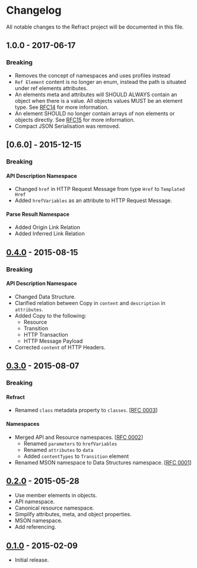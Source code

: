 # Changelog
All notable changes to the Refract project will be documented in this file.

## 1.0.0 - 2017-06-17

### Breaking

- Removes the concept of namespaces and uses profiles instead
- `Ref Element` content is no longer an enum, instead the path is situated
  under ref elements attributes.
- An elements meta and attributes will SHOULD ALWAYS contain an object when
  there is a value. All objects values MUST be an element type. See
  [RFC14](https://github.com/refractproject/rfcs/blob/master/text/0014-meta-attributes-type.md)
  for more information.
- An element SHOULD no longer contain arrays of non elements or objects
  directly. See
  [RFC15](https://github.com/refractproject/rfcs/blob/master/text/0015-full-serialisation.md)
  for more information.
- Compact JSON Serialisation was removed.

## [0.6.0] - 2015-12-15

### Breaking

#### API Description Namespace
- Changed `href` in HTTP Request Message from type `Href` to `Templated Href`
- Added `hrefVariables` as an attribute to HTTP Request Message.

#### Parse Result Namespace
- Added Origin Link Relation
- Added Inferred Link Relation

## [0.4.0] - 2015-08-15

### Breaking

#### API Description Namespace
- Changed Data Structure.
- Clarified relation between Copy in `content` and `description` in `attributes`.
- Added Copy to the following:
  - Resource
  - Transition
  - HTTP Transaction
  - HTTP Message Payload
- Corrected `content` of HTTP Headers.

## [0.3.0] - 2015-08-07

### Breaking

#### Refract
- Renamed `class` metadata property to `classes`. [[RFC 0003]]

#### Namespaces
- Merged API and Resource namespaces. [[RFC 0002]]
  - Renamed `parameters` to `hrefVariables`
  - Renamed `attributes` to `data`
  - Added `contentTypes` to `Transition` element
- Renamed MSON namespace to Data Structures namespace. [[RFC 0001]]

## [0.2.0] - 2015-05-28

- Use member elements in objects.
- API namespace.
- Canonical resource namespace.
- Simplify attributes, meta, and object properties.
- MSON namespace.
- Add referencing.

## [0.1.0] - 2015-02-09

- Initial release.

[0.4.0]: https://github.com/refractproject/refract-spec/compare/v0.3.0...v0.4.0
[0.3.0]: https://github.com/refractproject/refract-spec/compare/v0.2.0...v0.3.0
[0.2.0]: https://github.com/refractproject/refract-spec/compare/v0.1.0...v0.2.0
[0.1.0]: https://github.com/refractproject/refract-spec/tree/v0.1.0

[RFC 0004]: https://github.com/refractproject/rfcs/blob/master/text/0004-clarify-api-namespace.md
[RFC 0003]: https://github.com/refractproject/rfcs/blob/master/text/0003-class-rename.md
[RFC 0002]: https://github.com/refractproject/rfcs/blob/master/text/0002-clarity-api-description.md
[RFC 0001]: https://github.com/refractproject/rfcs/blob/master/text/0001-mson-rename.md
